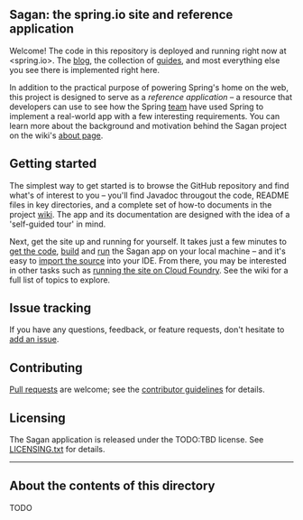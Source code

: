 ## Sagan: the spring.io site and reference application

Welcome! The code in this repository is deployed and running right now at <spring.io>. The [blog][], the collection of [guides][], and most everything else you see there is implemented right here.

In addition to the practical purpose of powering Spring's home on the web, this project is designed to serve as a *reference application* – a resource that developers can use to see how the Spring [team][] have used Spring to implement a real-world app with a few interesting requirements. You can learn more about the background and motivation behind the Sagan project on the wiki's [about page][].

## Getting started

The simplest way to get started is to browse the GitHub repository and find what's of interest to you – you'll find Javadoc througout the code, README files in key directories, and a complete set of how-to documents in the project [wiki][]. The app and its documentation are designed with the idea of a 'self-guided tour' in mind.

Next, get the site up and running for yourself. It takes just a few minutes to [get the code][], [build][] and [run][] the Sagan app on your local machine – and it's easy to [import the source][] into your IDE. From there, you may be interested in other tasks such as [running the site on Cloud Foundry][]. See the wiki for a full list of topics to explore.

## Issue tracking

If you have any questions, feedback, or feature requests, don't hesitate to [add an issue][issues].

## Contributing

[Pull requests](http://help.github.com/send-pull-requests) are welcome; see the [contributor guidelines](CONTRIBUTING.md) for details.

## Licensing

The Sagan application is released under the TODO:TBD license. See [LICENSING.txt](LICENSING.txt) for details.

----

## About the contents of this directory

TODO

[blog]: http://spring.io/blog
[guides]: http://spring.io/guides
[team]: http://spring.io/team
[wiki]: https://github.com/spring-io/spring.io/wiki/About
[about page]: https://github.com/spring-io/spring.io/wiki/About
[get the code]: https://github.com/spring-io/spring.io/wiki/Get-the-code
[running the site on Cloud Foundry]: https://github.com/spring-io/spring.io/wiki/Run-the-site-on-Cloud-Foundry
[build]: https://github.com/spring-io/spring.io/wiki/Build-everything
[run]: https://github.com/spring-io/spring.io/wiki/Run-the-site-locally
[import the source]: https://github.com/spring-io/spring.io/wiki/Use-an-IDE
[issues]: https://github.com/spring-io/spring.io/issues
